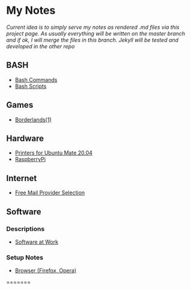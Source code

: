 # My Notes
*Current idea is to simply serve my notes as rendered .md files via this project page. As usually everything will be written on the master branch and if ok, I will merge the files in this branch. Jekyll will be tested and developed in the other repo*

## BASH

- [Bash Commands](bash_commands.md)
- [Bash Scripts](bash_scripts.md)

## Games

- [Borderlands(1)](borderlands.md)

## Hardware
- [Printers for Ubuntu Mate 20.04](printersubuntumate.md)
- [RaspberryPi](raspi.md)

## Internet

- [Free Mail Provider Selection](freemail.md)

## Software

### Descriptions

- [Software at Work](worksoftware.md)

### Setup Notes

- [Browser (Firefox, Opera)](firefoxsetup.md)

=======


